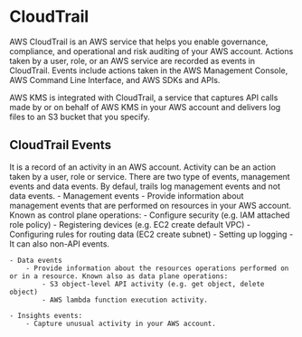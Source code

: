 # CloudTrail

AWS CloudTrail is an AWS service that helps you enable governance, compliance, and operational and risk auditing of your AWS account. Actions taken by a user, role, or an AWS service are recorded as events in CloudTrail. Events include actions taken in the AWS Management Console, AWS Command Line Interface, and AWS SDKs and APIs.

AWS KMS is integrated with CloudTrail, a service that captures API calls made by or on behalf of AWS KMS in your AWS account and delivers log files to an S3 bucket that you specify.

## CloudTrail Events
It is a record of an activity in an AWS account. Activity can be an action taken by a user, role or service.
There are two type of events, management events and data events. By defaul, trails log management events and not data events. 
    - Management events
        - Provide information about management events that are performed on resources in your AWS account. Known as control plane operations:
            - Configure security (e.g. IAM attached role policy)
            - Registering devices (e.g. EC2 create default VPC)
            - Configuring rules for routing data (EC2 create subnet)
            - Setting up logging
            - It can also non-API events.

    - Data events
        - Provide information about the resources operations performed on or in a resource. Known also as data plane operations:
            - S3 object-level API activity (e.g. get object, delete object)
            - AWS lambda function execution activity.
    
    - Insights events:
        - Capture unusual activity in your AWS account. 
